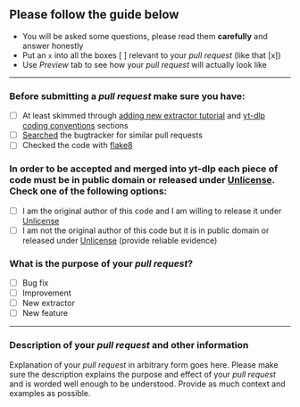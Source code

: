 ## Please follow the guide below

- You will be asked some questions, please read them **carefully** and answer honestly
- Put an `x` into all the boxes [ ] relevant to your *pull request* (like that [x])
- Use *Preview* tab to see how your *pull request* will actually look like

---

### Before submitting a *pull request* make sure you have:
- [ ] At least skimmed through [adding new extractor tutorial](https://github.com/ytdl-org/yt-dlp#adding-support-for-a-new-site) and [yt-dlp coding conventions](https://github.com/ytdl-org/yt-dlp#yt-dlp-coding-conventions) sections
- [ ] [Searched](https://github.com/ytdl-org/yt-dlp/search?q=is%3Apr&type=Issues) the bugtracker for similar pull requests
- [ ] Checked the code with [flake8](https://pypi.python.org/pypi/flake8)

### In order to be accepted and merged into yt-dlp each piece of code must be in public domain or released under [Unlicense](http://unlicense.org/). Check one of the following options:
- [ ] I am the original author of this code and I am willing to release it under [Unlicense](http://unlicense.org/)
- [ ] I am not the original author of this code but it is in public domain or released under [Unlicense](http://unlicense.org/) (provide reliable evidence)

### What is the purpose of your *pull request*?
- [ ] Bug fix
- [ ] Improvement
- [ ] New extractor
- [ ] New feature

---

### Description of your *pull request* and other information

Explanation of your *pull request* in arbitrary form goes here. Please make sure the description explains the purpose and effect of your *pull request* and is worded well enough to be understood. Provide as much context and examples as possible.
